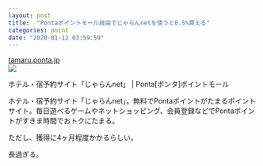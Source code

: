 ```yaml
---
layout: post
title:  "Pontaポイントモール経由でじゃらんnetを使うと0.5%貰える"
categories: point
date: "2020-01-12 03:59:59"
---
```



<div class="card">
  <a href="https://tamaru.ponta.jp/item/482"></a>
  <div class="card__header">
    <a href="https://tamaru.ponta.jp/item/482">tamaru.ponta.jp</a>
  </div>
  <div class="card__image">
    <img src="https://d1ir7wzacmr22m.cloudfront.net/pc/images/common/img-og-ponta.png?v=1579050907">
  </div>
  <div class="card__title">
    <p>ホテル・宿予約サイト「じゃらんnet」 | Ponta[ポンタ]ポイントモール</p>
  </div>
  <div class="card__description">
    <p>ホテル・宿予約サイト「じゃらんnet」。無料でPontaポイントがたまるポイントサイト。毎日遊べるゲームやネットショッピング、会員登録などでPontaポイントがすきま時間でおトクにたまる。</p>
  </div>
</div>


ただし、獲得に4ヶ月程度かかるらしい。

長過ぎる。
